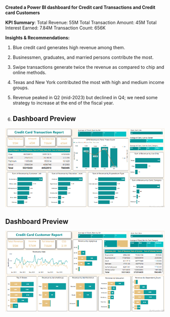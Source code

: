 **Created a Power BI dashboard for Credit card Transactions and Credit card Customers**

**KPI Summary**:
Total Revenue: 55M
Total Transaction Amount: 45M
Total Interest Earned: 7.84M
Transaction Count: 656K


**Insights & Recommendations:** 

1. Blue credit card generates high revenue among them.
2. Businessmen, graduates, and married persons contribute the most.
3. Swipe transactions generate twice the revenue as compared to chip and online methods.
4. Texas and New York contributed the most with high and medium income groups.
5. Revenue peaked in Q2 (mid-2023) but declined in Q4; we need some strategy to increase at the end of the fiscal year.

6. ## Dashboard Preview
![Dashboard Preview](https://github.com/Humna241/credit-card-transaction-and-customer-analysis/blob/main/Credit%20card%20transaction%201.PNG)

## Dashboard Preview
![Dashboard Preview](https://github.com/Humna241/credit-card-transaction-and-customer-analysis/blob/main/Credit%20%20card%20customer%202.PNG)


